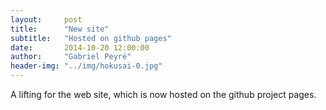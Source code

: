 ```yaml
---
layout:     post
title:      "New site"
subtitle:   "Hosted on github pages"
date:       2014-10-20 12:00:00
author:     "Gabriel Peyré"
header-img: "../img/hokusai-0.jpg"
---
```


A lifting for the web site, which is now hosted on the github project pages. 
